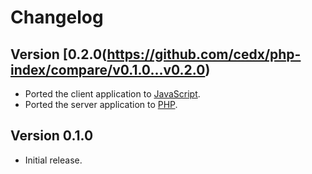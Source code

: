 # Changelog

## Version [0.2.0(https://github.com/cedx/php-index/compare/v0.1.0...v0.2.0)
- Ported the client application to [JavaScript](https://developer.mozilla.org/en-US/docs/Web/JavaScript).
- Ported the server application to [PHP](https://www.php.net).

## Version 0.1.0
- Initial release.
